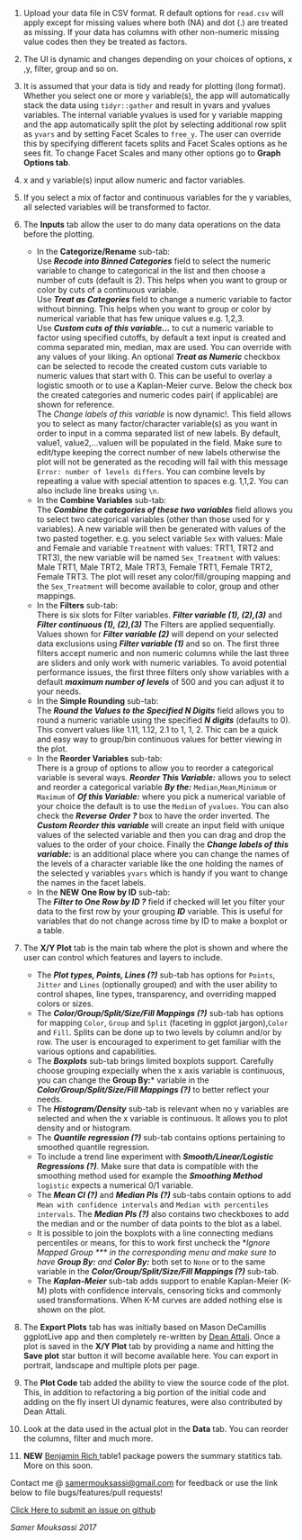 1. Upload your data file in CSV format. R default options for `read.csv` will apply except for missing values where both (NA) and dot (.) are treated as missing. If your data has columns with other non-numeric missing value codes then they be treated as factors.

2. The UI is dynamic and changes depending on your choices of options, x ,y, filter, group and so on.

3. It is assumed that your data is tidy and ready for plotting (long format). Whether you select one or more y variable(s), the app will automatically stack the data using `tidyr::gather` and result in yvars and yvalues variables. The internal variable yvalues is used for y variable mapping and the app automatically split the plot by selecting additional row split as `yvars` and by setting Facet Scales to `free_y`. The user can override this by specifying different facets splits and Facet Scales options as he sees fit. To change Facet Scales and many other options go to **Graph Options tab**.

4. x and y variable(s) input allow numeric and factor variables.

5. If you select a mix of factor and continuous variables for the y variables, all selected variables will be transformed to factor.

6. The **Inputs** tab allow the user to do many data operations on the data before the plotting.
    + In the **Categorize/Rename** sub-tab:    
    Use ***Recode into Binned Categories*** field to select the numeric variable to change to categorical in the list and then choose a number of cuts (default is 2). This helps when you want to group or color by cuts of a continuous variable.  
    Use ***Treat as Categories*** field to change a numeric variable to factor without binning. This helps when you want to group or color by numerical variable that has few unique values e.g. 1,2,3.  
    Use ***Custom cuts of this variable...*** to cut a numeric variable to factor using specified cutoffs, by default a text input is created and  comma separated min, median, max are used. You can override with any values of your liking. An optional  ***Treat as Numeric*** checkbox can be selected to recode the created custom cuts variable to numeric values that start with 0. This can be useful to overlay a logistic smooth or to use a Kaplan-Meier curve. Below the check box the created categories and numeric codes pair( if applicable) are shown for reference.  
    The *Change labels of this variable* is now dynamic!. This field allows you to select as many factor/character variable(s) as you want in order to input in a comma separated list of new labels. By default, value1, value2,...valuen will be populated in the field. Make sure to edit/type keeping the correct number of new labels otherwise the plot will not be generated as the recoding will fail with this message `Error: number of levels differs`. You can combine levels by repeating a value with special attention to spaces e.g. 1,1,2. You can also include line breaks using `\n`.
    + In the **Combine Variables** sub-tab:   
    The ***Combine the categories of these two variables*** field allows you to select two categorical variables (other than those used for y variables). A new variable will then be generated with values of the two pasted together. e.g. you select variable `Sex` with values: Male and Female and variable `Treatment` with values: TRT1, TRT2 and TRT3), the new variable will be named `Sex_Treatment` with values: Male TRT1, Male TRT2, Male TRT3, Female TRT1, Female TRT2, Female TRT3. The plot will reset any color/fill/grouping mapping and the `Sex_Treatment` will  become available to color, group and  other mappings.  
    + In the **Filters** sub-tab:  
    There is six slots for Filter variables. ***Filter variable (1), (2),(3)*** and ***Filter continuous (1), (2),(3)***
    The Filters are applied sequentially. Values shown for ***Filter variable (2)*** will depend on your selected data exclusions using ***Filter variable (1)*** and so on. The first three filters accept numeric and non numeric columns while the last three are sliders and only work with numeric variables. To avoid potential performance issues, the first three filters only show variables with a default ***maximum number of levels*** of 500 and you can adjust it to your needs.  
    + In the **Simple Rounding** sub-tab:   
    The ***Round the Values to the Specified N Digits*** field allows you to round a numeric variable using the specified ***N digits*** (defaults to 0). This convert values like 1.11, 1.12, 2.1 to 1, 1, 2. Thic can be a quick and easy way to group/bin continuous values for better viewing in the plot.  
    + In the **Reorder Variables** sub-tab:  
    There is a group of options to allow you to reorder a categorical variable is several ways. ***Reorder This Variable:*** allows you to select and reorder a categorical variable ***By the:***  `Median`,`Mean`,`Minimum` or `Maximum` of ***Of this Variable:*** where you pick a numerical variable of your choice the default is to use the `Median` of `yvalues`. You can also check the ***Reverse Order ?*** box to have the order inverted. The ***Custom Reorder this variable*** will create an input field with unique values of the selected variable and then you can drag and drop the values to the order of your choice. Finally the  ***Change labels of this variable:*** is an additional place where you can change the names of the levels of a character variable like the one holding the names of the selected y variables `yvars` which is handy if you want to change the names in the facet labels.  
    + In the **NEW** **One Row by ID** sub-tab:  
    The ***Filter to One Row by ID ?*** field if checked will let you filter your data to the first row by your grouping ***ID*** variable. This is useful for variables that do not change across time by ID to make a boxplot or a table.


7. The **X/Y Plot** tab is the main tab where the plot is shown and where the user can control which features and layers to include.  
    + The ***Plot types, Points, Lines (?)*** sub-tab has options for `Points`, `Jitter` and `Lines` (optionally grouped) and with the user ability to control shapes, line types, transparency, and overriding mapped colors or sizes.  
    + The ***Color/Group/Split/Size/Fill Mappings (?)*** sub-tab has options for mapping `Color`, `Group` and `Split` (faceting in ggplot jargon),`Color` and `Fill`. Splits can be done up to two levels by column and/or by row. The user is encouraged to experiment to get familiar with the various options and capabilities.  
    + The ***Boxplots*** sub-tab brings limited boxplots support. Carefully choose grouping expecially when the x axis variable is continuous, you can change the **Group By:*** variable in the ***Color/Group/Split/Size/Fill Mappings (?)*** to better reflect your needs.  
    + The ***Histogram/Density*** sub-tab is relevant when no y variables are selected and when the x variable is continuous. It allows you to plot density and or histogram.  
    + The ***Quantile regression (?)*** sub-tab contains options pertaining to smoothed quantile regression.  
    + To include a trend line experiment with ***Smooth/Linear/Logistic Regressions (?)***. Make sure that data is compatible with the smoothing method used for example the ***Smoothing Method*** `logistic` expects a numerical 0/1 variable.  
    + The ***Mean CI (?)*** and ***Median PIs (?)*** sub-tabs contain options to add `Mean with confidence intervals` and `Median with percentiles intervals`. The ***Median PIs (?)*** also contains two checkboxes to add the median and or the number of data points to the blot as a label.  
    + It is  possible to join the boxplots with a line connecting medians percentiles or means, for this to work first uncheck the ***Ignore Mapped Group *** in the corresponding menu and make sure to have **Group By:*** and **Color By:*** both set to `None` or to the same variable in the ***Color/Group/Split/Size/Fill Mappings (?)*** sub-tab. 
    +  The ***Kaplan-Meier*** sub-tab adds support to enable Kaplan-Meier (K-M) plots with confidence intervals, censoring ticks and commonly used transformations. When K-M curves are added nothing else is shown on the plot.

8. The **Export Plots** tab has was initially based on Mason DeCamillis ggplotLive app and then completely re-written by <a href="https://github.com/daattali" target="_blank">Dean Attali</a>. Once a plot is saved in the **X/Y Plot** tab by providing a name and hitting the **Save plot** star button it will become available here. You can export in portrait, landscape and multiple plots per page.
9. The **Plot Code** tab added the ability to view the source code of the plot. This, in addition to refactoring a big portion of the initial code and adding on the fly insert UI  dynamic features, were also contributed by Dean Attali.

10. Look at the data used in the actual plot in the **Data** tab. You can reorder the columns, filter and much more.  

11. **NEW** <a href="https://github.com/benjaminrich" target="_blank">Benjamin Rich </a> table1 package powers the summary statitics tab. More on this soon.


Contact me @ samermouksassi@gmail.com for feedback or use the link below to file bugs/features/pull requests!

<a href="https://github.com/smouksassi/ggplotwithyourdata/issues" target="_blank">Click Here to submit an issue on github</a>

*Samer Mouksassi 2017*

